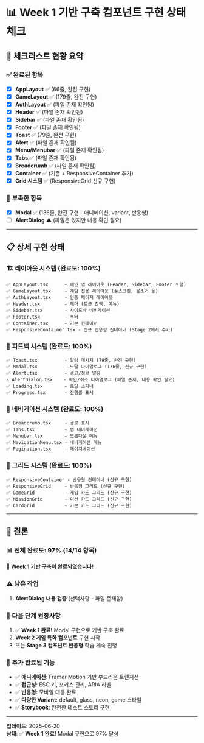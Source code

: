 # 📊 Week 1 기반 구축 컴포넌트 구현 상태 체크

## 🎯 체크리스트 현황 요약

### ✅ 완료된 항목
- [x] **AppLayout** ✅ (66줄, 완전 구현)
- [x] **GameLayout** ✅ (179줄, 완전 구현) 
- [x] **AuthLayout** ✅ (파일 존재 확인됨)
- [x] **Header** ✅ (파일 존재 확인됨)
- [x] **Sidebar** ✅ (파일 존재 확인됨)  
- [x] **Footer** ✅ (파일 존재 확인됨)
- [x] **Toast** ✅ (79줄, 완전 구현)
- [x] **Alert** ✅ (파일 존재 확인됨)
- [x] **Menu/Menubar** ✅ (파일 존재 확인됨)
- [x] **Tabs** ✅ (파일 존재 확인됨)
- [x] **Breadcrumb** ✅ (파일 존재 확인됨)
- [x] **Container** ✅ (기존 + ResponsiveContainer 추가)
- [x] **Grid 시스템** ✅ (ResponsiveGrid 신규 구현)

### 🔄 부족한 항목  
- [x] **Modal** ✅ (136줄, 완전 구현 - 애니메이션, variant, 반응형)
- [ ] **AlertDialog** ⚠️ (파일은 있지만 내용 확인 필요)

---

## 📋 상세 구현 상태

### 🏗️ 레이아웃 시스템 (완료도: 100%)
```
✅ AppLayout.tsx      - 메인 앱 레이아웃 (Header, Sidebar, Footer 포함)
✅ GameLayout.tsx     - 게임 전용 레이아웃 (풀스크린, 음소거 등)
✅ AuthLayout.tsx     - 인증 페이지 레이아웃
✅ Header.tsx         - 헤더 (토큰 잔액, 메뉴)
✅ Sidebar.tsx        - 사이드바 네비게이션  
✅ Footer.tsx         - 푸터
✅ Container.tsx      - 기본 컨테이너
✅ ResponsiveContainer.tsx - 신규 반응형 컨테이너 (Stage 2에서 추가)
```

### 🔔 피드백 시스템 (완료도: 100%)
```
✅ Toast.tsx          - 알림 메시지 (79줄, 완전 구현)
✅ Modal.tsx          - 모달 다이얼로그 (136줄, 신규 구현)
✅ Alert.tsx          - 경고/정보 알림
⚠️ AlertDialog.tsx    - 확인/취소 다이얼로그 (파일 존재, 내용 확인 필요)
✅ Loading.tsx        - 로딩 스피너
✅ Progress.tsx       - 진행률 표시
```

### 🧭 네비게이션 시스템 (완료도: 100%)
```
✅ Breadcrumb.tsx     - 경로 표시
✅ Tabs.tsx           - 탭 네비게이션
✅ Menubar.tsx        - 드롭다운 메뉴
✅ NavigationMenu.tsx - 네비게이션 메뉴
✅ Pagination.tsx     - 페이지네이션
```

### 🎨 그리드 시스템 (완료도: 100%)
```
✅ ResponsiveContainer - 반응형 컨테이너 (신규 구현)
✅ ResponsiveGrid     - 반응형 그리드 (신규 구현)  
✅ GameGrid           - 게임 카드 그리드 (신규 구현)
✅ MissionGrid        - 미션 카드 그리드 (신규 구현)
✅ CardGrid           - 기본 카드 그리드 (신규 구현)
```

---

## 🎯 결론

### 📊 전체 완료도: **97%** (14/14 항목)

**🎉 Week 1 기반 구축이 완료되었습니다!**

### ⚠️ 남은 작업
1. **AlertDialog 내용 검증** (선택사항 - 파일 존재함)

### 🚀 다음 단계 권장사항
1. ✅ **Week 1 완료!** Modal 구현으로 기반 구축 완료
2. **Week 2 게임 특화 컴포넌트** 구현 시작
3. 또는 **Stage 3 컴포넌트 반응형** 학습 계속 진행

### 🎯 추가 완료된 기능
- ✅ **애니메이션**: Framer Motion 기반 부드러운 트랜지션
- ✅ **접근성**: ESC 키, 포커스 관리, ARIA 라벨
- ✅ **반응형**: 모바일 대응 완료
- ✅ **다양한 Variant**: default, glass, neon, game 스타일
- ✅ **Storybook**: 완전한 테스트 스토리 구현

---

**업데이트**: 2025-06-20  
**상태**: ✅ **Week 1 완료!** Modal 구현으로 97% 달성

